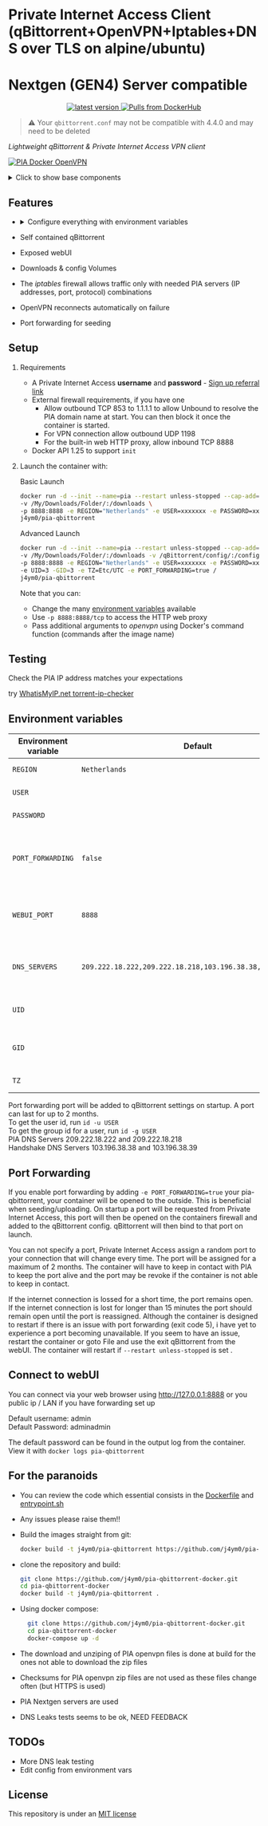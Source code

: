 # Private Internet Access Client (qBittorrent+OpenVPN+Iptables+DNS over TLS on alpine/ubuntu)
# Nextgen (GEN4) Server compatible

<p align="center">
  <a href="https://github.com/j4ym0/pia-qbittorrent-docker/releases">
    <img alt="latest version" src="https://img.shields.io/github/v/tag/j4ym0/pia-qbittorrent-docker.svg?style=flat-square" />
  </a>  
  <a href="https://hub.docker.com/r/j4ym0/pia-qbittorrent">
    <img alt="Pulls from DockerHub" src="https://img.shields.io/docker/pulls/j4ym0/pia-qbittorrent.svg?style=flat-square" />
  </a>
</p>

> :warning: Your `qbittorrent.conf` may not be compatible with 4.4.0 and may need to be deleted 

*Lightweight qBittorrent & Private Internet Access VPN client*

[![PIA Docker OpenVPN](https://github.com/j4ym0/pia-qbittorrent-docker/raw/master/readme/title.png)](https://hub.docker.com/r/j4ym0/pia-qbittorrent/)



<details><summary>Click to show base components</summary><p>

- [Ubuntu 23.04](https://ubuntu.com) for a base image
- [Alpine 3.16.0](https://alpinelinux.org) for a base image
- [OpenVPN 2.6.1](https://packages.ubuntu.com/bionic/openvpn) to tunnel to PIA nextgen servers
- [IPtables 1.8.8](https://packages.ubuntu.com/bionic/iptables) enforces the container to communicate only through the VPN or with other containers in its virtual network (acts as a killswitch)

</p></details>

## Features

- <details><summary>Configure everything with environment variables</summary><p>

    - [Destination region](https://www.privateinternetaccess.com/pages/network)
    - Internet protocol
    - Level of encryption
    - PIA Username and password
    - DNS Servers

    </p></details>  
- Self contained qBittorrent
- Exposed webUI
- Downloads & config Volumes
- The *iptables* firewall allows traffic only with needed PIA servers (IP addresses, port, protocol) combinations
- OpenVPN reconnects automatically on failure
- Port forwarding for seeding


## Setup

1. Requirements

    - A Private Internet Access **username** and **password** - [Sign up referral link](http://www.privateinternetaccess.com/pages/buy-a-vpn/1218buyavpn?invite=U2FsdGVkX1-Ki-3bKiIknvTQB1F-2Tz79e8QkNeh5Zc%2CbPOXkZjc102Clh5ih5-Pa_TYyTU)
    - External firewall requirements, if you have one
        - Allow outbound TCP 853 to 1.1.1.1 to allow Unbound to resolve the PIA domain name at start. You can then block it once the container is started.
        - For VPN connection allow outbound UDP 1198
        - For the built-in web HTTP proxy, allow inbound TCP 8888
    - Docker API 1.25 to support `init`

    </p></details>

1. Launch the container with:  

    Basic Launch
    ```bash
    docker run -d --init --name=pia --restart unless-stopped --cap-add=NET_ADMIN
    -v /My/Downloads/Folder/:/downloads \
    -p 8888:8888 -e REGION="Netherlands" -e USER=xxxxxxx -e PASSWORD=xxxxxxxx \
    j4ym0/pia-qbittorrent
    ```  
    Advanced Launch
    ```bash
    docker run -d --init --name=pia --restart unless-stopped --cap-add=NET_ADMIN \
    -v /My/Downloads/Folder/:/downloads -v /qBittorrent/config/:/config \
    -p 8888:8888 -e REGION="Netherlands" -e USER=xxxxxxx -e PASSWORD=xxxxxxxx \
    -e UID=3 -GID=3 -e TZ=Etc/UTC -e PORT_FORWARDING=true /
    j4ym0/pia-qbittorrent
    ```

    Note that you can:
    - Change the many [environment variables](#environment-variables) available
    - Use `-p 8888:8888/tcp` to access the HTTP web proxy
    - Pass additional arguments to *openvpn* using Docker's command function (commands after the image name)

## Testing

Check the PIA IP address matches your expectations

try [WhatisMyIP.net torrent-ip-checker]([http://checkmyip.torrentprivacy.com/](https://www.whatismyip.net/tools/torrent-ip-checker))

## Environment variables

| Environment variable | Default | Description                                                                    |
|----------------------| --- |--------------------------------------------------------------------------------|
| `REGION`             | `Netherlands` | One of the [PIA regions](https://www.privateinternetaccess.com/pages/network/) |
| `USER`               | | Your PIA username                                                              |
| `PASSWORD`           | | Your PIA password                                                              |
| `PORT_FORWARDING`    | `false` | Set to `true` if you with to enable port forwarding from PIA                                                              |
| `WEBUI_PORT`         | `8888` | `1024` to `65535` internal port for HTTP proxy                                 |
| `DNS_SERVERS`        | `209.222.18.222,209.222.18.218,103.196.38.38,103.196.38.39` | DNS servers to use, comma separated                                            
| `UID`                | | The UserID (default 700)                                                       |
| `GID`                | | The GroupID (default 700)                                                      |
| `TZ`                 | | The Timzeone                                                                   |

Port forwarding port will be added to qBittorrent settings on startup. A port can last for up to 2 months.  
To get the user id, run `id -u USER`  
To get the group id for a user, run `id -g USER`  
PIA DNS Servers 209.222.18.222 and 209.222.18.218  
Handshake DNS Servers 103.196.38.38 and 103.196.38.39  

## Port Forwarding

If you enable port forwarding by adding `-e PORT_FORWARDING=true` your pia-qbittorrent, your container will be opened to the outside. This is beneficial when seeding/uploading. On startup a port will be requested from Private Internet Access, this port will then be opened on the containers firewall and added to the qBittorrent config. qBittorrent will then bind to that port on launch.

You can not specify a port, Private Internet Access assign a random port to your connection that will change every time. The port will be assigned for a maximum of 2 months. The container will have to keep in contact with PIA to keep the port alive and the port may be revoke if the container is not able to keep in contact. 

If the internet connection is lossed for a short time, the port remains open.  
If the internet connection is lost for longer than 15 minutes the port should remain open until the port is reassigned. Although the container is designed to restart if there is an issue with port forwarding (exit code 5), i have yet to experience a port becoming unavailable. If you seem to have an issue, restart the container or goto File and use the exit qBittorrent from the webUI. The container will restart if `--restart unless-stopped` is set .

## Connect to webUI

You can connect via your web browser using http://127.0.0.1:8888 or you public ip / LAN if you have forwarding set up

Default username: admin  
Default Password: adminadmin

The default password can be found in the output log from the container. View it with `docker logs pia-qbittorrent`

## For the paranoids

- You can review the code which essential consists in the [Dockerfile](https://github.com/j4ym0/pia-qbittorrent-docker/blob/master/Dockerfile) and [entrypoint.sh](https://github.com/j4ym0/pia-qbittorrent-docker/blob/master/entrypoint.sh)
- Any issues please raise them!!
- Build the images straight from git:

    ```bash
    docker build -t j4ym0/pia-qbittorrent https://github.com/j4ym0/pia-qbittorrent-docker.git
    ```

- clone the repository and build:

    ```bash
    git clone https://github.com/j4ym0/pia-qbittorrent-docker.git
    cd pia-qbittorrent-docker
    docker build -t j4ym0/pia-qbittorrent .
    ```

- Using docker compose:

  ```bash
    git clone https://github.com/j4ym0/pia-qbittorrent-docker.git
    cd pia-qbittorrent-docker
    docker-compose up -d
  ```

- The download and unziping of PIA openvpn files is done at build for the ones not able to download the zip files
- Checksums for PIA openvpn zip files are not used as these files change often (but HTTPS is used)
- PIA Nextgen servers are used
- DNS Leaks tests seems to be ok, NEED FEEDBACK

## TODOs

- More DNS leak testing
- Edit config from environment vars

## License

This repository is under an [MIT license](https://github.com/j4ym0/pia-qbittorrent-docker/master/license)
